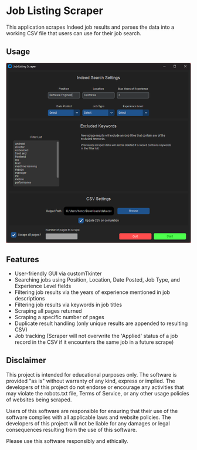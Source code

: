 # Job Listing Scraper

This application scrapes Indeed job results and parses the data into a working CSV file that users can use for their job search.

## Usage

![Screenshot of Feature X](./screenshots/gui.png)

## Features

- User-friendly GUI via customTkinter
- Searching jobs using Position, Location, Date Posted, Job Type, and Experience Level fields
- Filtering job results via the years of experience mentioned in job descriptions
- Filtering job results via keywords in job titles
- Scraping all pages returned
- Scraping a specific number of pages
- Duplicate result handling (only unique results are appended to resulting CSV)
- Job tracking (Scraper will not overwrite the 'Applied' status of a job record in the CSV if it encounters the same job in a future scrape)

## Disclaimer

This project is intended for educational purposes only. The software is provided "as is" without warranty of any kind, express or implied. The developers of this project do not endorse or encourage any activities that may violate the robots.txt file, Terms of Service, or any other usage policies of websites being scraped.

Users of this software are responsible for ensuring that their use of the software complies with all applicable laws and website policies. The developers of this project will not be liable for any damages or legal consequences resulting from the use of this software.

Please use this software responsibly and ethically.
